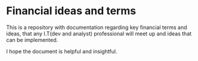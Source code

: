 # Financial ideas and terms
This is a repository with documentation regarding key financial terms and ideas, that any I.T(dev and analyst) professional will meet up and ideas that can be implemented.

I hope the document is helpful and insightful.
